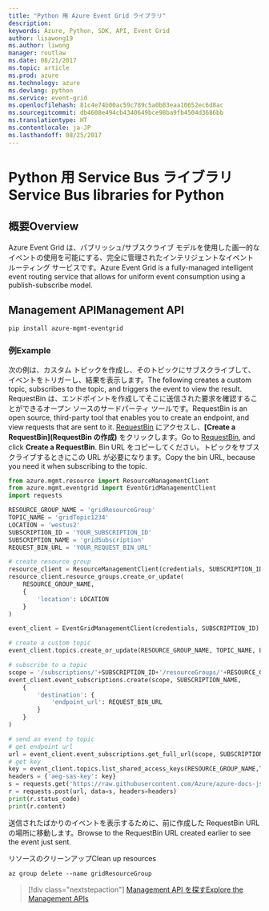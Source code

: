 ```yaml
---
title: "Python 用 Azure Event Grid ライブラリ"
description: 
keywords: Azure, Python, SDK, API, Event Grid
author: lisawong19
ms.author: liwong
manager: routlaw
ms.date: 08/21/2017
ms.topic: article
ms.prod: azure
ms.technology: azure
ms.devlang: python
ms.service: event-grid
ms.openlocfilehash: 81c4e74b00ac59c789c5a0b83eaa10652ec6d8ac
ms.sourcegitcommit: db4608e494cb4340649bce98ba9fb4504d3686bb
ms.translationtype: HT
ms.contentlocale: ja-JP
ms.lasthandoff: 08/25/2017
---
```

# <a name="service-bus-libraries-for-python"></a><span data-ttu-id="f06e2-103">Python 用 Service Bus ライブラリ</span><span class="sxs-lookup"><span data-stu-id="f06e2-103">Service Bus libraries for Python</span></span>

## <a name="overview"></a><span data-ttu-id="f06e2-104">概要</span><span class="sxs-lookup"><span data-stu-id="f06e2-104">Overview</span></span>
<span data-ttu-id="f06e2-105">Azure Event Grid は、パブリッシュ/サブスクライブ モデルを使用した画一的なイベントの使用を可能にする、完全に管理されたインテリジェントなイベント ルーティング サービスです。</span><span class="sxs-lookup"><span data-stu-id="f06e2-105">Azure Event Grid is a fully-managed intelligent event routing service that allows for uniform event consumption using a publish-subscribe model.</span></span>

## <a name="management-api"></a><span data-ttu-id="f06e2-106">Management API</span><span class="sxs-lookup"><span data-stu-id="f06e2-106">Management API</span></span>
```bash
pip install azure-mgmt-eventgrid
```

### <a name="example"></a><span data-ttu-id="f06e2-107">例</span><span class="sxs-lookup"><span data-stu-id="f06e2-107">Example</span></span>
<span data-ttu-id="f06e2-108">次の例は、カスタム トピックを作成し、そのトピックにサブスクライブして、イベントをトリガーし、結果を表示します。</span><span class="sxs-lookup"><span data-stu-id="f06e2-108">The following creates a custom topic, subscribes to the topic, and triggers the event to view the result.</span></span> <span data-ttu-id="f06e2-109">RequestBin は、エンドポイントを作成してそこに送信された要求を確認することができるオープン ソースのサードパーティ ツールです。</span><span class="sxs-lookup"><span data-stu-id="f06e2-109">RequestBin is an open source, third-party tool that enables you to create an endpoint, and view requests that are sent to it.</span></span> <span data-ttu-id="f06e2-110">[RequestBin](https://requestb.in/) にアクセスし、**[Create a RequestBin]\(RequestBin の作成\)** をクリックします。</span><span class="sxs-lookup"><span data-stu-id="f06e2-110">Go to [RequestBin](https://requestb.in/), and click **Create a RequestBin**.</span></span> <span data-ttu-id="f06e2-111">Bin URL をコピーしてください。トピックをサブスクライブするときにこの URL が必要になります。</span><span class="sxs-lookup"><span data-stu-id="f06e2-111">Copy the bin URL, because you need it when subscribing to the topic.</span></span>

```python
from azure.mgmt.resource import ResourceManagementClient
from azure.mgmt.eventgrid import EventGridManagementClient
import requests

RESOURCE_GROUP_NAME = 'gridResourceGroup'
TOPIC_NAME = 'gridTopic1234'
LOCATION = 'westus2'
SUBSCRIPTION_ID = 'YOUR_SUBSCRIPTION_ID'
SUBSCRIPTION_NAME = 'gridSubscription'
REQUEST_BIN_URL = 'YOUR_REQUEST_BIN_URL'

# create resource group
resource_client = ResourceManagementClient(credentials, SUBSCRIPTION_ID)
resource_client.resource_groups.create_or_update(
    RESOURCE_GROUP_NAME,
    {
        'location': LOCATION
    }
)

event_client = EventGridManagementClient(credentials, SUBSCRIPTION_ID)

# create a custom topic
event_client.topics.create_or_update(RESOURCE_GROUP_NAME, TOPIC_NAME, LOCATION)

# subscribe to a topic
scope = '/subscriptions/'+SUBSCRIPTION_ID+'/resourceGroups/'+RESOURCE_GROUP_NAME+'/providers/Microsoft.EventGrid/topics/'+TOPIC_NAME
event_client.event_subscriptions.create(scope, SUBSCRIPTION_NAME,
    {
        'destination': {
            'endpoint_url': REQUEST_BIN_URL
        }
    }
)

# send an event to topic
# get endpoint url
url = event_client.event_subscriptions.get_full_url(scope, SUBSCRIPTION_NAME).endpoint_url
# get key
key = event_client.topics.list_shared_access_keys(RESOURCE_GROUP_NAME,TOPIC_NAME).key1
headers = {'aeg-sas-key': key}
s = requests.get('https://raw.githubusercontent.com/Azure/azure-docs-json-samples/master/event-grid/customevent.json')
r = requests.post(url, data=s, headers=headers)
print(r.status_code)
print(r.content)
```
<span data-ttu-id="f06e2-112">送信されたばかりのイベントを表示するために、前に作成した RequestBin URL の場所に移動します。</span><span class="sxs-lookup"><span data-stu-id="f06e2-112">Browse to the RequestBin URL created earlier to see the event just sent.</span></span>

<span data-ttu-id="f06e2-113">リソースのクリーンアップ</span><span class="sxs-lookup"><span data-stu-id="f06e2-113">Clean up resources</span></span>
```azurecli-interactive
az group delete --name gridResourceGroup
```

> [!div class="nextstepaction"]
> [<span data-ttu-id="f06e2-114">Management API を探す</span><span class="sxs-lookup"><span data-stu-id="f06e2-114">Explore the Management APIs</span></span>](/python/api/overview/azure/eventgrid/managementlibrary)

